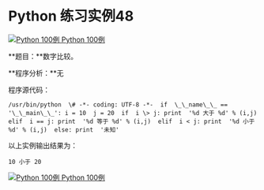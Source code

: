 Python 练习实例48
=============

 [![Python 100例](../images/up.gif) Python 100例](python-100-examples.html)

**题目：**数字比较。

**程序分析：**无

程序源代码：
```
/usr/bin/python  \# -*- coding: UTF-8 -*-  if  \_\_name\_\_ == '\_\_main\_\_': i = 10  j = 20  if  i \> j: print  '%d 大于 %d' % (i,j)  elif  i == j: print  '%d 等于 %d' % (i,j)  elif  i < j: print  '%d 小于 %d' % (i,j)  else: print  '未知'
```
以上实例输出结果为：
```
10 小于 20
```
 [![Python 100例](../images/up.gif) Python 100例](python-100-examples.html)